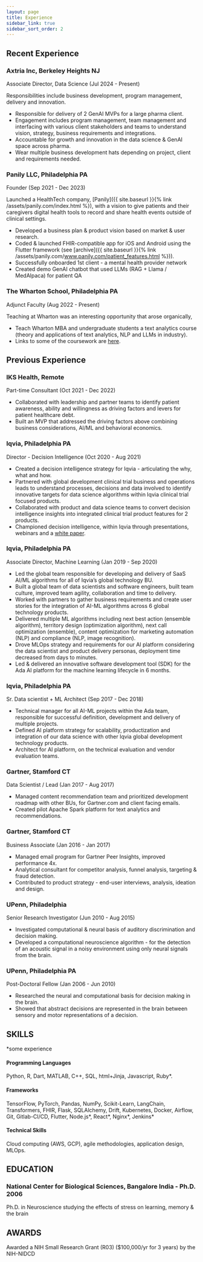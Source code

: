 ```yaml
---
layout: page
title: Experience
sidebar_link: true
sidebar_sort_order: 2
---
```


## Recent Experience

### Axtria Inc, Berkeley Heights NJ 
Associate Director, Data Science (Jul 2024 - Present)

Responsibilities include business development, program management, delivery and innovation.
* Responsible for delivery of 2 GenAI MVPs for a large pharma client.
* Engagement includes program management, team management and interfacing with various client stakeholders and teams to understand vision, strategy, business requirements and integrations.
* Accountable for growth and innovation in the data science & GenAI space across pharma.
* Wear multiple business development hats depending on project, client and requirements needed.


### Panily LLC, Philadelphia PA 
Founder (Sep 2021 - Dec 2023)

Launched a HealthTech company, [Panily]({{ site.baseurl }}{% link /assets/panily.com/index.html %}), with a vision to give patients and their caregivers digital health tools to record and share health events outside of clinical settings.
* Developed a business plan & product vision based on market & user research.
* Coded & launched FHIR-compatible app for iOS and Android using the Flutter framework (see [archive]({{ site.baseurl }}{% link /assets/panily.com/www.panily.com/patient_features.html %})).
* Successfully onboarded 1st client - a mental health provider network
* Created demo GenAI chatbot that used LLMs (RAG +  Llama / MedAlpaca) for patient QA

### The Wharton School, Philadelphia PA
Adjunct Faculty (Aug 2022 - Present)

Teaching at Wharton was an interesting opportunity that arose organically, 

* Teach Wharton MBA and undergraduate students a text analytics course (theory and applications of text analytics, NLP and LLMs in industry).
* Links to some of the coursework are [here](/assets/md/wharton-course).

## Previous Experience

### IKS Health, Remote
Part-time Consultant (Oct 2021 - Dec 2022)

* Collaborated with leadership and partner teams to identify patient awareness, ability and willingness as driving factors and levers for patient healthcare debt.
* Built an MVP that addressed the driving factors above combining business considerations, AI/ML and behavioral economics.


### Iqvia, Philadelphia PA
Director - Decision Intelligence (Oct 2020 - Aug 2021)

* Created a decision intelligence strategy for Iqvia - articulating the why, what and how.
* Partnered with global development clinical trial business and operations leads to understand processes, decisions and data involved to identify innovative targets for data science algorithms within Iqvia clinical trial focused products.
* Collaborated with product and data science teams to convert decision intelligence insights into integrated clinical trial product features for 2 products.
* Championed decision intelligence, within Iqvia through presentations, webinars and a [white paper](https://tinyurl.com/decision-i).


### Iqvia, Philadelphia PA
Associate Director, Machine Learning (Jan 2019 - Sep 2020)

* Led the global team responsible for developing and delivery of SaaS AI/ML algorithms for all of Iqvia’s global technology BU.
* Built a global team of data scientists and software engineers, built team culture, improved team agility, collaboration and time to delivery.
* Worked with partners to gather business requirements and create user stories for the integration of AI-ML algorithms across 6 global technology products.
* Delivered multiple ML algorithms including next best action (ensemble algorithm), territory design (optimization algorithm), next call optimization (ensemble), content optimization for marketing automation (NLP) and compliance (NLP, image recognition).
* Drove MLOps strategy and requirements for our AI platform considering the data scientist and product delivery personas, deployment time decreased from days to minutes.
* Led & delivered an innovative software development tool (SDK) for the Ada AI platform for the machine learning lifecycle in 6 months.


### Iqvia, Philadelphia PA
Sr. Data scientist + ML Architect (Sep 2017 - Dec 2018)

* Technical manager for all AI-ML projects within the Ada team, responsible for successful definition, development and delivery of multiple projects.
* Defined AI platform strategy for scalability, productization and integration of our data science with other Iqvia global development technology products.
* Architect for AI platform, on the technical evaluation and vendor evaluation teams.


### Gartner, Stamford CT 
Data Scientist / Lead (Jan 2017 - Aug 2017)

* Managed content recommendation team and prioritized development roadmap with other BUs, for Gartner.com and client facing emails.
* Created pilot Apache Spark platform for text analytics and recommendations.

### Gartner, Stamford CT 
Business Associate (Jan 2016 - Jan 2017)

* Managed email program for Gartner Peer Insights, improved performance 4x.
* Analytical consultant for competitor analysis, funnel analysis, targeting & fraud detection.
* Contributed to product strategy - end-user interviews, analysis, ideation and design.

### UPenn,  Philadelphia 
Senior Research Investigator (Jun 2010 - Aug 2015)

* Investigated computational & neural basis of auditory discrimination and decision making.
* Developed a computational neuroscience algorithm - for the detection of an acoustic signal in a noisy environment using only neural signals from the brain.

### UPenn,  Philadelphia PA
Post-Doctoral Fellow (Jan 2006 - Jun 2010)

* Researched the neural and computational basis for decision making in the brain.
* Showed that abstract decisions are represented in the brain between sensory and motor representations of a decision.

## SKILLS

*some experience

#### Programming Languages 
Python, R, Dart, MATLAB, C++, SQL, html+Jinja, Javascript, Ruby\*.

#### Frameworks 
TensorFlow, PyTorch, Pandas, NumPy, Scikit-Learn, LangChain, Transformers, FHIR, Flask, SQLAlchemy, Drift, Kubernetes, Docker, Airflow, Git, Gitlab-CI/CD,  Flutter, Node.js\*, React\*, Nginx\*, Jenkins\*

#### Technical Skills 
Cloud computing (AWS, GCP), agile methodologies, application design, MLOps.

## **EDUCATION**

### National Center for Biological Sciences, Bangalore India - Ph.D. 2006

Ph.D. in Neuroscience studying the effects of stress on learning, memory & the brain

## **AWARDS**

Awarded a NIH  Small Research Grant (R03) ($100,000/yr for 3 years) by the NIH-NIDCD